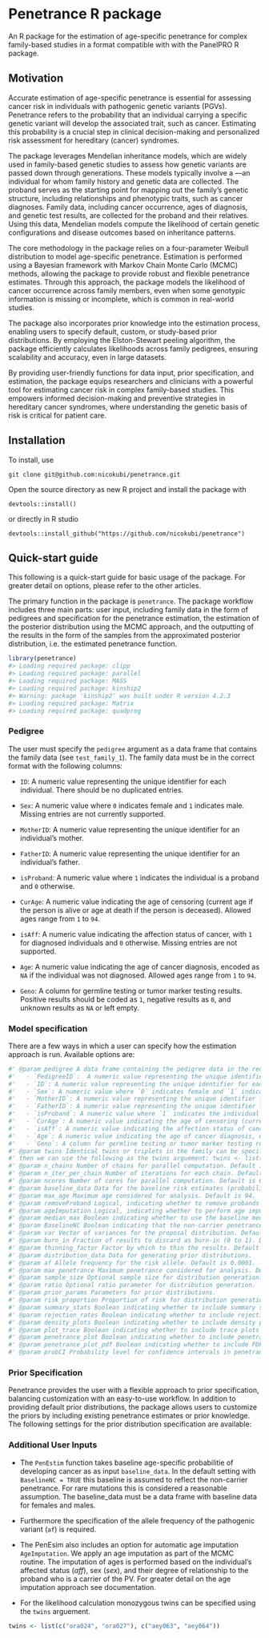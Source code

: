 
<!-- README.md is generated from README.Rmd. Please edit that file -->

# Penetrance R package

An R package for the estimation of age-specific penetrance for complex
family-based studies in a format compatible with with the PanelPRO R
package.

## Motivation

Accurate estimation of age-specific penetrance is essential for
assessing cancer risk in individuals with pathogenic genetic variants
(PGVs). Penetrance refers to the probability that an individual carrying
a specific genetic variant will develop the associated trait, such as
cancer. Estimating this probability is a crucial step in clinical
decision-making and personalized risk assessment for hereditary (cancer)
syndromes.

The package leverages Mendelian inheritance models, which are widely
used in family-based genetic studies to assess how genetic variants are
passed down through generations. These models typically involve a —an
individual for whom family history and genetic data are collected. The
proband serves as the starting point for mapping out the family’s
genetic structure, including relationships and phenotypic traits, such
as cancer diagnoses. Family data, including cancer occurrence, ages of
diagnosis, and genetic test results, are collected for the proband and
their relatives. Using this data, Mendelian models compute the
likelihood of certain genetic configurations and disease outcomes based
on inheritance patterns.

The core methodology in the package relies on a four-parameter Weibull
distribution to model age-specific penetrance. Estimation is performed
using a Bayesian framework with Markov Chain Monte Carlo (MCMC) methods,
allowing the package to provide robust and flexible penetrance
estimates. Through this approach, the package models the likelihood of
cancer occurrence across family members, even when some genotypic
information is missing or incomplete, which is common in real-world
studies.

The package also incorporates prior knowledge into the estimation
process, enabling users to specify default, custom, or study-based prior
distributions. By employing the Elston-Stewart peeling algorithm, the
package efficiently calculates likelihoods across family pedigrees,
ensuring scalability and accuracy, even in large datasets.

By providing user-friendly functions for data input, prior
specification, and estimation, the package equips researchers and
clinicians with a powerful tool for estimating cancer risk in complex
family-based studies. This empowers informed decision-making and
preventive strategies in hereditary cancer syndromes, where
understanding the genetic basis of risk is critical for patient care.

## Installation

To install, use

    git clone git@github.com:nicokubi/penetrance.git

Open the source directory as new R project and install the package with

    devtools::install()

or directly in R studio

    devtools::install_github("https://github.com/nicokubi/penetrance")

## Quick-start guide

This following is a quick-start guide for basic usage of the package.
For greater detail on options, please refer to the other articles.

The primary function in the package is `penetrance`. The package
workflow includes three main parts: user input, including family data in
the form of pedigrees and specification for the penetrance estimation,
the estimation of the posterior distribution using the MCMC approach,
and the outputting of the results in the form of the samples from the
approximated posterior distribution, i.e. the estimated penetrance
function.

``` r
library(penetrance)
#> Loading required package: clipp
#> Loading required package: parallel
#> Loading required package: MASS
#> Loading required package: kinship2
#> Warning: package 'kinship2' was built under R version 4.2.3
#> Loading required package: Matrix
#> Loading required package: quadprog
```

### Pedigree

The user must specify the `pedigree` argument as a data frame that
contains the family data (see `test_family_1`). The family data must be
in the correct format with the following columns:

-   `ID`: A numeric value representing the unique identifier for each
    individual. There should be no duplicated entries.

-   `Sex`: A numeric value where `0` indicates female and `1` indicates
    male. Missing entries are not currently supported.

-   `MotherID`: A numeric value representing the unique identifier for
    an individual’s mother.

-   `FatherID`: A numeric value representing the unique identifier for
    an individual’s father.

-   `isProband`: A numeric value where `1` indicates the individual is a
    proband and `0` otherwise.

-   `CurAge`: A numeric value indicating the age of censoring (current
    age if the person is alive or age at death if the person is
    deceased). Allowed ages range from `1` to `94`.

-   `isAff`: A numeric value indicating the affection status of cancer,
    with `1` for diagnosed individuals and `0` otherwise. Missing
    entries are not supported.

-   `Age`: A numeric value indicating the age of cancer diagnosis,
    encoded as `NA` if the individual was not diagnosed. Allowed ages
    range from `1` to `94`.

-   `Geno`: A column for germline testing or tumor marker testing
    results. Positive results should be coded as `1`, negative results
    as `0`, and unknown results as `NA` or left empty.

### Model specification

There are a few ways in which a user can specify how the estimation
approach is run. Available options are:

``` r
#' @param pedigree A data frame containing the pedigree data in the required format. It should include the following columns:
#'   - `PedigreeID`:  A numeric value representing the unique identifier for each family There should be no duplicated entries.
#'   - `ID`: A numeric value representing the unique identifier for each individual. There should be no duplicated entries.
#'   - `Sex`: A numeric value where `0` indicates female and `1` indicates male. Missing entries are not currently supported.
#'   - `MotherID`: A numeric value representing the unique identifier for an individual's mother.
#'   - `FatherID`: A numeric value representing the unique identifier for an individual's father.
#'   - `isProband`: A numeric value where `1` indicates the individual is a proband and `0` otherwise.
#'   - `CurAge`: A numeric value indicating the age of censoring (current age if the person is alive or age at death if the person is deceased). Allowed ages range from `1` to `94`.
#'   - `isAff`: A numeric value indicating the affection status of cancer, with `1` for diagnosed individuals and `0` otherwise. Missing entries are not supported.
#'   - `Age`: A numeric value indicating the age of cancer diagnosis, encoded as `NA` if the individual was not diagnosed. Allowed ages range from `1` to `94`.
#'   - `Geno`: A column for germline testing or tumor marker testing results. Positive results should be coded as `1`, negative results as `0`, and unknown results as `NA` or left empty.
#' @param twins Identical twins or triplets in the family can be specifed. For example, to indicate that `ora024` and `ora027` are identical twins, and so are `aey063` and `aey064`, 
#' then we can use the following as the twins arguement: twins <- list(c("ora024", "ora027"), c("aey063", "aey064"))
#' @param n_chains Number of chains for parallel computation. Default is 1.
#' @param n_iter_per_chain Number of iterations for each chain. Default is 10000.
#' @param ncores Number of cores for parallel computation. Default is 6.
#' @param baseline_data Data for the baseline risk estimates (probability of developing cancer), such as population-level risk from a cancer registry. Default is the allele frequency for MLH1 from the PanelPRO database.
#' @param max_age Maximum age considered for analysis. Default is 94.
#' @param removeProband Logical, indicating whether to remove probands from the analysis. Default is FALSE.
#' @param ageImputation Logical, indicating whether to perform age imputation. Default is FALSE.
#' @param median_max Boolean indicating whether to use the baseline median age or max_age as an upper bound for the median proposal. Default is TRUE.
#' @param BaselineNC Boolean indicating that the non-carrier penetrance is assumed to be the baseline penetrance. Default is TRUE.
#' @param var Vector of variances for the proposal distribution. Default is c(0.1, 0.1, 2, 2, 5, 5, 5, 5).
#' @param burn_in Fraction of results to discard as burn-in (0 to 1). Default is 0 (no burn-in).
#' @param thinning_factor Factor by which to thin the results. Default is 1 (no thinning).
#' @param distribution_data Data for generating prior distributions.
#' @param af Allele frequency for the risk allele. Default is 0.0001.
#' @param max_penetrance Maximum penetrance considered for analysis. Default is 1.
#' @param sample_size Optional sample size for distribution generation.
#' @param ratio Optional ratio parameter for distribution generation.
#' @param prior_params Parameters for prior distributions.
#' @param risk_proportion Proportion of risk for distribution generation.
#' @param summary_stats Boolean indicating whether to include summary statistics in the output. Default is TRUE.
#' @param rejection_rates Boolean indicating whether to include rejection rates in the output. Default is TRUE.
#' @param density_plots Boolean indicating whether to include density plots in the output. Default is TRUE.
#' @param plot_trace Boolean indicating whether to include trace plots in the output. Default is TRUE.
#' @param penetrance_plot Boolean indicating whether to include penetrance plots in the output. Default is TRUE.
#' @param penetrance_plot_pdf Boolean indicating whether to include PDF plots in the output. Default is TRUE.
#' @param probCI Probability level for confidence intervals in penetrance plots. Default is 0.95.
```

### Prior Specification

Penetrance provides the user with a flexible approach to prior
specification, balancing customization with an easy-to-use workflow. In
addition to providing default prior distributions, the package allows
users to customize the priors by including existing penetrance estimates
or prior knowledge. The following settings for the prior distribution
specification are available:
### Additional User Inputs

-   The `PenEstim` function takes baseline age-specific probabilitie of
    developing cancer as as input `baseline_data`. In the default
    setting with `BaselineNC = TRUE` this baseline is assumed to reflect
    the non-carrier penetrance. For rare mutations this is considered a
    reasonable assumption. The baseline_data must be a data frame with
    baseline data for females and males.

-   Furthermore the specification of the allele frequency of the
    pathogenic variant (`af`) is required.

-   The PenEsim also includes an option for automatic age imputation
    `AgeImputation`. We apply an age imputation as part of the MCMC
    routine. The imputation of ages is performed based on the
    individual’s affected status ($aff$), sex ($sex$), and their degree
    of relationship to the proband who is a carrier of the PV. For
    greater detail on the age imputation approach see documentation.

-   For the likelihood calculation monozygous twins can be specified
    using the `twins` arguement.

``` r
twins <- list(c("ora024", "ora027"), c("aey063", "aey064"))
```
